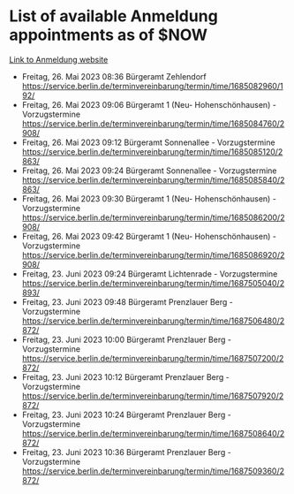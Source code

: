# List of available Anmeldung appointments as of $NOW
[Link to Anmeldung website](https://service.berlin.de/terminvereinbarung/termin/tag.php?termin=1&anliegen[]=120686&dienstleisterlist=122210,122217,327316,122219,327312,122227,327314,122231,327346,122243,327348,122254,122252,329742,122260,329745,122262,329748,122271,327278,122273,327274,122277,327276,330436,122280,327294,122282,327290,122284,327292,122291,327270,122285,327266,122286,327264,122296,327268,150230,329760,122297,327286,122294,327284,122312,329763,122314,329775,122304,327330,122311,327334,122309,327332,317869,122281,327352,122279,329772,122283,122276,327324,122274,327326,122267,329766,122246,327318,122251,327320,122257,327322,122208,327298,122226,327300&herkunft=http%3A%2F%2Fservice.berlin.de%2Fdienstleistung%2F120686%2F)
- Freitag, 26. Mai 2023 08:36 Bürgeramt Zehlendorf https://service.berlin.de/terminvereinbarung/termin/time/1685082960/192/
- Freitag, 26. Mai 2023 09:06 Bürgeramt 1 (Neu- Hohenschönhausen) - Vorzugstermine https://service.berlin.de/terminvereinbarung/termin/time/1685084760/2908/
- Freitag, 26. Mai 2023 09:12 Bürgeramt Sonnenallee - Vorzugstermine https://service.berlin.de/terminvereinbarung/termin/time/1685085120/2863/
- Freitag, 26. Mai 2023 09:24 Bürgeramt Sonnenallee - Vorzugstermine https://service.berlin.de/terminvereinbarung/termin/time/1685085840/2863/
- Freitag, 26. Mai 2023 09:30 Bürgeramt 1 (Neu- Hohenschönhausen) - Vorzugstermine https://service.berlin.de/terminvereinbarung/termin/time/1685086200/2908/
- Freitag, 26. Mai 2023 09:42 Bürgeramt 1 (Neu- Hohenschönhausen) - Vorzugstermine https://service.berlin.de/terminvereinbarung/termin/time/1685086920/2908/
- Freitag, 23. Juni 2023 09:24 Bürgeramt Lichtenrade - Vorzugstermine https://service.berlin.de/terminvereinbarung/termin/time/1687505040/2893/
- Freitag, 23. Juni 2023 09:48 Bürgeramt Prenzlauer Berg - Vorzugstermine https://service.berlin.de/terminvereinbarung/termin/time/1687506480/2872/
- Freitag, 23. Juni 2023 10:00 Bürgeramt Prenzlauer Berg - Vorzugstermine https://service.berlin.de/terminvereinbarung/termin/time/1687507200/2872/
- Freitag, 23. Juni 2023 10:12 Bürgeramt Prenzlauer Berg - Vorzugstermine https://service.berlin.de/terminvereinbarung/termin/time/1687507920/2872/
- Freitag, 23. Juni 2023 10:24 Bürgeramt Prenzlauer Berg - Vorzugstermine https://service.berlin.de/terminvereinbarung/termin/time/1687508640/2872/
- Freitag, 23. Juni 2023 10:36 Bürgeramt Prenzlauer Berg - Vorzugstermine https://service.berlin.de/terminvereinbarung/termin/time/1687509360/2872/
